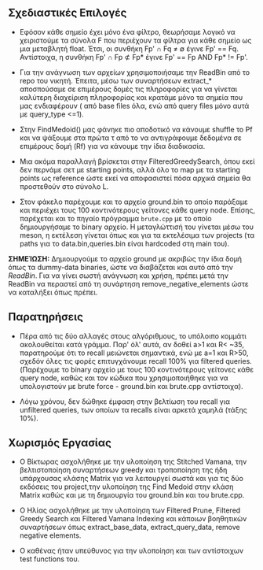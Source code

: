 
## Σχεδιαστικές Επιλογές

- Εφόσον κάθε σημείο έχει μόνο ένα φίλτρο, θεωρήσαμε λογικό να χειριστούμε τα σύνολα F που περιέχουν τα φίλτρα για κάθε σημείο ως μια μεταβλητή float. Έτσι, οι συνθήκη Fp' ∩ Fq ≠ ∅ έγινε Fp' == Fq. Αντίστοιχα, η συνθήκη  Fp' ∩ Fp ⊄ Fp* έγινε Fp' == Fp AND Fp* != Fp'.


- Για την ανάγνωση των αρχείων χρησιμοποιήσαμε την ReadBin από το repo του νικητή. Έπειτα, μέσω των συναρτήσεων extract_* αποσπούσαμε σε επιμέρους δομές τις πληροφορίες για να γίνεται καλύτερη διαχείριση πληροφορίας και κρατάμε μόνο τα σημεία που μας ενδιαφέρουν ( από base files όλα, ενώ από query files μόνο αυτά με query_type <=1).

- Στην FindMedoid() μας φάνηκε πιο αποδοτικό να κάνουμε shuffle το Pf και να ψάξουμε στα πρώτα τ από το να αντιγράφουμε δεδομένα σε επιμέρους δομή (Rf) για να κάνουμε την ίδια διαδικασία.

- Μια ακόμα παραλλαγή βρίσκεται στην FilteredGreedySearch, όπου εκεί δεν περνάμε σετ με starting points, αλλά όλο το map με τα starting points ως reference ώστε εκεί να αποφασιστεί πόσα αρχικά σημεία θα προστεθούν στο σύνολο L.

- Στον φάκελο παρέχουμε και το αρχείο ground.bin το οποίο παράξαμε και περιέχει τους 100 κοντινότερους γείτονες κάθε query node. Επίσης, παρέχεται και το πηγαίο πρόγραμμα `brute.cpp` με το οποίο δημιουργήσαμε το binary αρχείο. Η μεταγλώττισή του γίνεται μέσω του meson, η εκτέλεση γίνεται όπως και για τα εκτελέσιμα των projects (τα paths για το data.bin,queries.bin είναι hardcoded στη main του). 

 **ΣΗΜΕΊΩΣΗ:**  Δημιουργούμε το αρχείο ground με ακριβώς την ίδια δομή όπως τα dummy-data binaries, ώστε να διαβάζεται και αυτό από την *ReadBin*. Για να γίνει σωστή ανάγνωση και χρήση, πρέπει μετά την ReadBin να περαστεί από τη συνάρτηση remove_negative_elements ώστε να καταλήξει όπως πρέπει.

## Παρατηρήσεις
- Πέρα από τις δύο αλλαγές στους αλγόριθμους, το υπόλοιπο κομμάτι ακολουθείται κατά γράμμα. Παρ' όλ' αυτά, αν δοθεί a>1 και R< ~35, παρατηρούμε ότι το recall μειώνεται σημαντικά, ενώ με a=1 και R>50, σχεδόν όλες τις φορές επιτυγχάνουμε recall 100% για filtered queries. (Παρέχουμε το binary αρχείο με τους 100 κοντινότερους γείτονες κάθε query node, καθώς και τον κώδικα που χρησιμοποιήθηκε για να υπολογιστούν με brute force - ground.bin και brute.cpp αντίστοιχα).

- Λόγω χρόνου, δεν δώθηκε έμφαση στην βελτίωση του recall για unfiltered queries, των οποίων τα recalls είναι αρκετά χαμηλά (τάξης 10%).

## Χωρισμός Εργασίας
- Ο Βίκτωρας ασχολήθηκε με την υλοποίηση της Stitched Vamana, την βελτιστοποίηση συναρτήσεων greedy και τροποποίηση της ήδη υπάρχουσας κλάσης Matrix για να λειτουργεί σωστά και για τις δύο εκδόσεις του project,την υλοποίηση της Find Medoid στην κλάση Matrix καθώς και με τη δημιουργία του ground.bin και του brute.cpp.
- Ο Ηλίας ασχολήθηκε με την υλοποίηση των Filtered Prune, Filtered Greedy Search και Filtered Vamana Indexing και κάποιων βοηθητικών συναρτήσεων όπως extract_base_data, extract_query_data, remove negative elements. 

- Ο καθένας ήταν υπεύθυνος για την υλοποίηση και των αντίστοιχων test functions του.
